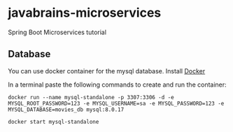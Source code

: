 # javabrains-microservices
Spring Boot Microservices tutorial

## Database

You can use docker container for the mysql database.
Install [Docker](https://www.docker.com/)

In a terminal paste the following commands to create and run the container:

```
docker run --name mysql-standalone -p 3307:3306 -d -e MYSQL_ROOT_PASSWORD=123 -e MYSQL_USERNAME=sa -e MYSQL_PASSWORD=123 -e MYSQL_DATABASE=movies_db mysql:8.0.17

docker start mysql-standalone
```


